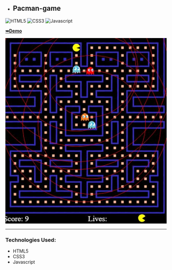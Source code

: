 * ## Pacman-game

![HTML5](https://img.shields.io/badge/html5-%2320232a.svg?style=for-the-badge&logo=html5&logoColor=%2361DAFB)
![CSS3](https://img.shields.io/badge/css3-%231572B6.svg?style=for-the-badge&logo=css3&logoColor=white)
![Javascript](https://img.shields.io/badge/javascript-%23323330.svg?style=for-the-badge&logo=react&logoColor=%23F7DF1E)

  <a href="https://juliadooby.github.io/Pacman-game/"><strong>➥Demo</strong></a>

<div align="center"><img src="https://github.com/juliaDooby/Pacman-game/blob/main/Pacman_1.JPG" width="100%" height="20%"></img></div>

---

### Technologies Used:

* HTML5
* CSS3
* Javascript 


